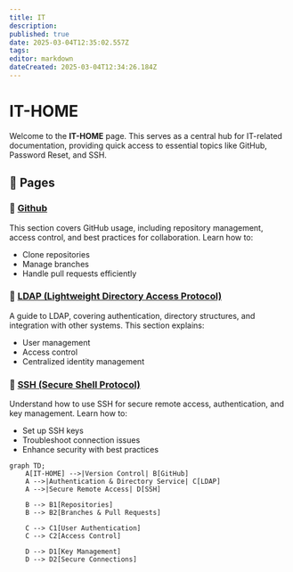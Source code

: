 ```yaml
---
title: IT
description: 
published: true
date: 2025-03-04T12:35:02.557Z
tags: 
editor: markdown
dateCreated: 2025-03-04T12:34:26.184Z
---
```


# IT-HOME  

Welcome to the **IT-HOME** page. This serves as a central hub for IT-related documentation, providing quick access to essential topics like GitHub, Password Reset, and SSH.  

## 📂 Pages  

### 📌 <a href="/IT-HOME/Github">Github</a>  
This section covers GitHub usage, including repository management, access control, and best practices for collaboration. Learn how to:  
- Clone repositories  
- Manage branches  
- Handle pull requests efficiently  

### 🔑 <a href="/IT-HOME/LDAP">LDAP (Lightweight Directory Access Protocol)</a>  
A guide to LDAP, covering authentication, directory structures, and integration with other systems. This section explains:  
- User management  
- Access control  
- Centralized identity management  

### 🔐 <a href="/IT-HOME/SSH">SSH (Secure Shell Protocol)</a>  
Understand how to use SSH for secure remote access, authentication, and key management. Learn how to:  
- Set up SSH keys  
- Troubleshoot connection issues  
- Enhance security with best practices  

```mermaid
graph TD;
    A[IT-HOME] -->|Version Control| B[GitHub]
    A -->|Authentication & Directory Service| C[LDAP]
    A -->|Secure Remote Access| D[SSH]
    
    B --> B1[Repositories]
    B --> B2[Branches & Pull Requests]
    
    C --> C1[User Authentication]
    C --> C2[Access Control]
    
    D --> D1[Key Management]
    D --> D2[Secure Connections]
 ```